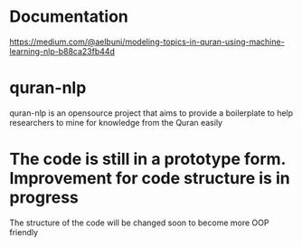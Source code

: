 # Documentation

https://medium.com/@aelbuni/modeling-topics-in-quran-using-machine-learning-nlp-b88ca23fb44d

# quran-nlp
quran-nlp is an opensource project that aims to provide a boilerplate to help researchers to mine for knowledge from the Quran easily

# The code is still in a prototype form. Improvement for code structure is in progress
The structure of the code will be changed soon to become more OOP friendly
